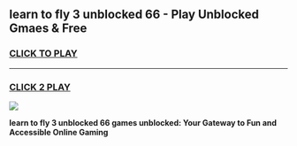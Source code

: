 
## learn to fly 3 unblocked 66 - Play Unblocked Gmaes & Free
<h3>
<a href="https://news.freeplayer.one?title=learn_to_fly_3_unblocked_66&ref=16F">CLICK TO PLAY</a></h3>
<hr>

<h3>
<a href="https://news.freeplayer.one?title=learn_to_fly_3_unblocked_66&ref=16F">CLICK 2 PLAY</a>
  
</h3>

<a href="https://news.freeplayer.one?title=learn_to_fly_3_unblocked_66&ref=16F/"><img src="https://clearcache.store/games.png"></a>


**learn to fly 3 unblocked 66 games unblocked: Your Gateway to Fun and Accessible Online Gaming**

